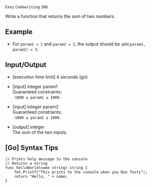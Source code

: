 `Easy`	`Codewriting` 	`300`

Write a function that returns the sum of two numbers.

## Example

- For `param1 = 1` and `param2 = 2`, the output should be
`add(param1, param2) = 3`.


## Input/Output

- [execution time limit] 4 seconds (go)

- [input] integer param1 \
    Guaranteed constraints: \
    `-1000 ≤ param1 ≤ 1000`.

- [input] integer param2 \
Guaranteed constraints: \
`-1000 ≤ param2 ≤ 1000`.

- [output] integer \
The sum of the two inputs.

## [Go] Syntax Tips

```
// Prints help message to the console
// Returns a string
func helloWorld(name string) string {
    fmt.Printf("This prints to the console when you Run Tests");
    return "Hello, " + name;
}
```